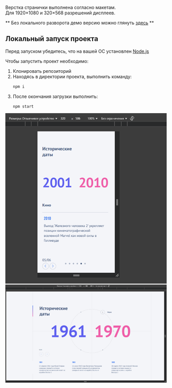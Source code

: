 
Верстка странички выполнена согласно макетам.  
Для 1920×1080 и 320×568 разрешений дисплеев.

** Без локального разворота демо версию можно глянуть [здесь](https://circle-spinning.vercel.app/) **

## Локальный запуск проекта

Перед запуском убедитесь, что на вашей ОС установлен [Node.js](https://nodejs.org/en/download/current)

Чтобы запустить проект необходимо:

1. Клонировать репозиторий
2. Находясь в директории проекта, выполнить команду:
   ```bash
   npm i
   ```
3. После окончания загрузки выполнить:
   ```
   npm start
   ```

![Мобилка](image.png)
![Десктоп](image-1.png)
